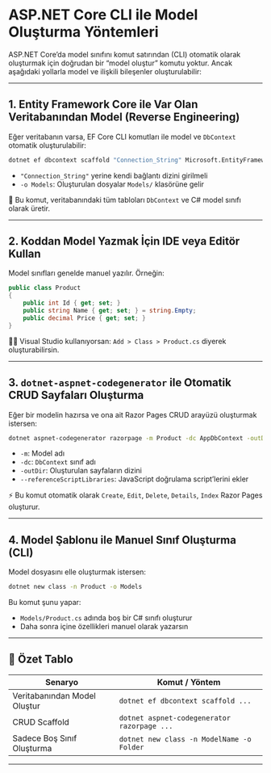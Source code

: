 # ASP.NET Core CLI ile Model Oluşturma Yöntemleri

ASP.NET Core’da model sınıfını komut satırından (CLI) otomatik olarak oluşturmak için doğrudan bir “model oluştur” komutu yoktur. Ancak aşağıdaki yollarla model ve ilişkili bileşenler oluşturulabilir:

---

## 1. Entity Framework Core ile Var Olan Veritabanından Model (Reverse Engineering)

Eğer veritabanın varsa, EF Core CLI komutları ile model ve `DbContext` otomatik oluşturulabilir:

```bash
dotnet ef dbcontext scaffold "Connection_String" Microsoft.EntityFrameworkCore.SqlServer -o Models
```

- `"Connection_String"` yerine kendi bağlantı dizini girilmeli
- `-o Models`: Oluşturulan dosyalar `Models/` klasörüne gelir

🔧 Bu komut, veritabanındaki tüm tabloları `DbContext` ve C# model sınıfı olarak üretir.

---

## 2. Koddan Model Yazmak İçin IDE veya Editör Kullan

Model sınıfları genelde manuel yazılır. Örneğin:

```csharp
public class Product
{
    public int Id { get; set; }
    public string Name { get; set; } = string.Empty;
    public decimal Price { get; set; }
}
```

👨‍💻 Visual Studio kullanıyorsan: `Add > Class > Product.cs` diyerek oluşturabilirsin.

---

## 3. `dotnet-aspnet-codegenerator` ile Otomatik CRUD Sayfaları Oluşturma

Eğer bir modelin hazırsa ve ona ait Razor Pages CRUD arayüzü oluşturmak istersen:

```bash
dotnet aspnet-codegenerator razorpage -m Product -dc AppDbContext -outDir Pages/Products --referenceScriptLibraries
```

- `-m`: Model adı
- `-dc`: `DbContext` sınıf adı
- `-outDir`: Oluşturulan sayfaların dizini
- `--referenceScriptLibraries`: JavaScript doğrulama script’lerini ekler

⚡ Bu komut otomatik olarak `Create`, `Edit`, `Delete`, `Details`, `Index` Razor Pages oluşturur.

---

## 4. Model Şablonu ile Manuel Sınıf Oluşturma (CLI)

Model dosyasını elle oluşturmak istersen:

```bash
dotnet new class -n Product -o Models
```

Bu komut şunu yapar:

- `Models/Product.cs` adında boş bir C# sınıfı oluşturur
- Daha sonra içine özellikleri manuel olarak yazarsın

---

## 🧠 Özet Tablo

| Senaryo                      | Komut / Yöntem                                       |
|------------------------------|------------------------------------------------------|
| Veritabanından Model Oluştur | `dotnet ef dbcontext scaffold ...`                  |
| CRUD Scaffold                | `dotnet aspnet-codegenerator razorpage ...`         |
| Sadece Boş Sınıf Oluşturma   | `dotnet new class -n ModelName -o Folder`           |

---


 
